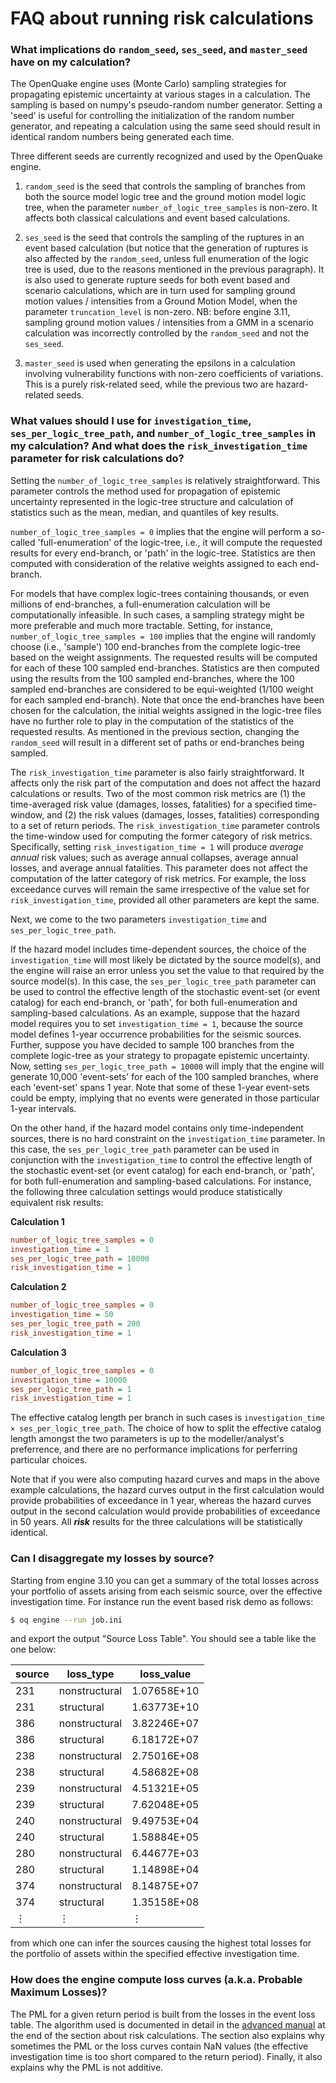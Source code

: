 # FAQ about running risk calculations

### What implications do `random_seed`, `ses_seed`, and `master_seed` have on my calculation?

The OpenQuake engine uses (Monte Carlo) sampling strategies for
propagating epistemic uncertainty at various stages in a calculation.
The sampling is based on numpy's pseudo-random number generator.
Setting a 'seed' is useful for controlling the initialization of the 
random number generator, and repeating a calculation using the same
seed should result in identical random numbers being generated each time.

Three different seeds are currently recognized and used by the OpenQuake
engine.

1. `random_seed` is the seed that controls the sampling of branches 
from both the source model logic tree and the ground motion model logic tree,
when the parameter `number_of_logic_tree_samples` is non-zero.
It affects both classical calculations and event based calculations.

2. `ses_seed` is the seed that controls the sampling of the ruptures
in an event based calculation (but notice that the generation of
ruptures is also affected by the `random_seed`, unless full
enumeration of the logic tree is used, due to the reasons mentioned in
the previous paragraph). It is also used to generate rupture seeds for
both event based and scenario calculations, which are in turn used
for sampling ground motion values / intensities from a Ground Motion Model,
when the parameter `truncation_level` is non-zero. NB: before engine
3.11, sampling ground motion values / intensities from a GMM in
a scenario calculation was incorrectly controlled by the `random_seed`
and not the `ses_seed`.

3. `master_seed` is used when generating the epsilons in a calculation 
involving vulnerability functions with non-zero coefficients of 
variations. This is a purely risk-related seed, while the previous 
two are hazard-related seeds.

### What values should I use for `investigation_time`, `ses_per_logic_tree_path`, and `number_of_logic_tree_samples` in my calculation? And what does the `risk_investigation_time` parameter for risk calculations do?

Setting the `number_of_logic_tree_samples` is relatively straightforward. This
parameter controls the method used for propagation of epistemic uncertainty
represented in the logic-tree structure and calculation of statistics such as
the mean, median, and quantiles of key results.

`number_of_logic_tree_samples = 0` implies that the engine will perform a
so-called 'full-enumeration' of the logic-tree, i.e., it will compute the
requested results for every end-branch, or 'path' in the logic-tree. Statistics
are then computed with consideration of the relative weights assigned to each
end-branch.

For models that have complex logic-trees containing thousands, or even millions
of end-branches, a full-enumeration calculation will be computationally
infeasible. In such cases, a sampling strategy might be more preferable and much
more tractable. Setting, for instance, `number_of_logic_tree_samples = 100`
implies that the engine will randomly choose (i.e., 'sample') 100 end-branches
from the complete logic-tree based on the weight assignments. The requested
results will be computed for each of these 100 sampled end-branches. Statistics
are then computed using the results from the 100 sampled end-branches, where the
100 sampled end-branches are considered to be equi-weighted (1/100 weight for
each sampled end-branch). Note that once the end-branches have been chosen for
the calculation, the initial weights assigned in the logic-tree files have no
further role to play in the computation of the statistics of the requested
results. As mentioned in the previous section, changing the `random_seed` will
result in a different set of paths or end-branches being sampled.

The `risk_investigation_time` parameter is also fairly straightforward. It
affects only the risk part of the computation and does not affect the hazard
calculations or results. Two of the most common risk metrics are (1) the
time-averaged risk value (damages, losses, fatalities) for a specified
time-window, and (2) the risk values (damages, losses, fatalities) corresponding
to a set of return periods. The `risk_investigation_time` parameter controls the
time-window used for computing the former category of risk metrics.
Specifically, setting `risk_investigation_time = 1` will produce _average
annual_ risk values; such as average annual collapses, average annual losses,
and average annual fatalities. This parameter does not affect the computation of
the latter category of risk metrics. For example, the loss exceedance curves
will remain the same irrespective of the value set for
`risk_investigation_time`, provided all other parameters are kept the same.

Next, we come to the two parameters `investigation_time` and
`ses_per_logic_tree_path`.

If the hazard model includes time-dependent sources, the choice of the
`investigation_time` will most likely be dictated by the source model(s), and
the engine will raise an error unless you set the value to that required by the
source model(s). In this case, the `ses_per_logic_tree_path` parameter can be
used to control the effective length of the stochastic event-set (or event
catalog) for each end-branch, or 'path', for both full-enumeration and
sampling-based calculations. As an example, suppose that the hazard model
requires you to set `investigation_time = 1`, because the source model defines
1-year occurrence probabilities for the seismic sources. Further, suppose you
have decided to sample 100 branches from the complete logic-tree as your
strategy to propagate epistemic uncertainty. Now, setting
`ses_per_logic_tree_path = 10000` will imply that the engine will generate
10,000 'event-sets' for each of the 100 sampled branches, where each 'event-set'
spans 1 year. Note that some of these 1-year event-sets could be empty, implying
that no events were generated in those particular 1-year intervals.

On the other hand, if the hazard model contains only time-independent sources,
there is no hard constraint on the `investigation_time` parameter. In this case,
the `ses_per_logic_tree_path` parameter can be used in conjunction with the
`investigation_time` to control the effective length of the stochastic event-set
(or event catalog) for each end-branch, or 'path', for both full-enumeration and
sampling-based calculations. For instance, the following three calculation
settings would produce statistically equivalent risk results:

**Calculation 1**
```ini
number_of_logic_tree_samples = 0
investigation_time = 1
ses_per_logic_tree_path = 10000
risk_investigation_time = 1
```

**Calculation 2**
```ini
number_of_logic_tree_samples = 0
investigation_time = 50
ses_per_logic_tree_path = 200
risk_investigation_time = 1
```

**Calculation 3**
```ini
number_of_logic_tree_samples = 0
investigation_time = 10000
ses_per_logic_tree_path = 1
risk_investigation_time = 1
```

The effective catalog length per branch in such cases is `investigation_time ×
ses_per_logic_tree_path`. The choice of how to split the effective catalog
length amongst the two parameters is up to the modeller/analyst's preferrence,
and there are no performance implications for perferring particular choices.

Note that if you were also computing hazard curves and maps in the above
example calculations, the hazard curves output in the first calculation would
provide probabilities of exceedance in 1 year, whereas the hazard curves
output in the second calculation would provide probabilities of exceedance in
50 years. All _**risk**_ results for the three calculations will be
statistically identical.


### Can I disaggregate my losses by source?

Starting from engine 3.10 you can get a summary of the total losses across your
portfolio of assets arising from each seismic source, over the effective
investigation time. 
For instance run the event based risk demo as follows:
```bash
$ oq engine --run job.ini
```
and export the output "Source Loss Table".
You should see a table like the one below:

| source | loss_type     | loss_value  |
|--------|---------------|-------------|
| 231    | nonstructural | 1.07658E+10 |
| 231    | structural    | 1.63773E+10 |
| 386    | nonstructural | 3.82246E+07 |
| 386    | structural    | 6.18172E+07 |
| 238    | nonstructural | 2.75016E+08 |
| 238    | structural    | 4.58682E+08 |
| 239    | nonstructural | 4.51321E+05 |
| 239    | structural    | 7.62048E+05 |
| 240    | nonstructural | 9.49753E+04 |
| 240    | structural    | 1.58884E+05 |
| 280    | nonstructural | 6.44677E+03 |
| 280    | structural    | 1.14898E+04 |
| 374    | nonstructural | 8.14875E+07 |
| 374    | structural    | 1.35158E+08 |
| ⋮      | ⋮             | ⋮           |

from which one can infer the sources causing the highest total losses for
the portfolio of assets within the specified effective investigation time.


### How does the engine compute loss curves (a.k.a. Probable Maximum Losses)?

The PML for a given return period is built from the losses in the event loss
table. The algorithm used is documented in detail in the [advanced
manual](https://docs.openquake.org/oq-engine/advanced/latest/event_based.html#the-probable-maximum-loss-pml-and-the-loss-curves) at
the end of the section about risk calculations. The section also explains
why sometimes the PML or the loss curves contain NaN values (the
effective investigation time is too short compared to the return period).
Finally, it also explains why the PML is not additive.
